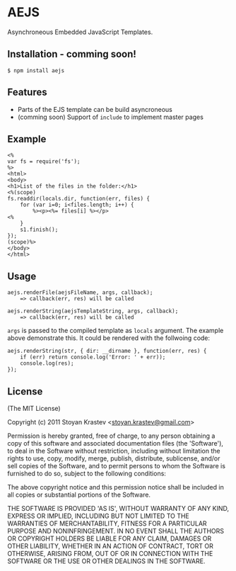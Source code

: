 # AEJS

Asynchroneous Embedded JavaScript Templates.

## Installation - comming soon!

    $ npm install aejs

## Features

  * Parts of the EJS template can be build asyncroneous
  * (comming soon) Support of `include` to implement master pages

## Example

	<% 
	var fs = require('fs'); 
	%>
	<html>
	<body>
	<h1>List of the files in the folder:</h1>
	<%(scope) 
	fs.readdir(locals.dir, function(err, files) {
		for (var i=0; i<files.length; i++) {
			%><p><%= files[i] %></p>
	<%
		}
		s1.finish();
	});
	(scope)%>
	</body>
	</html>

## Usage

	aejs.renderFile(aejsFileName, args, callback);
	    => callback(err, res) will be called

	aejs.renderString(aejsTemplateString, args, callback);
	    => callback(err, res) will be called

`args` is passed to the compiled template as `locals` argument. The example above demonstrate this. It could be rendered with the follwoing code:
  
	aejs.renderString(str, { dir: __dirname }, function(err, res) {
		if (err) return console.log('Error: ' + err));
		console.log(res);
	});

## License 

(The MIT License)

Copyright (c) 2011 Stoyan Krastev &lt;stoyan.krastev@gmail.com&gt;

Permission is hereby granted, free of charge, to any person obtaining
a copy of this software and associated documentation files (the
'Software'), to deal in the Software without restriction, including
without limitation the rights to use, copy, modify, merge, publish,
distribute, sublicense, and/or sell copies of the Software, and to
permit persons to whom the Software is furnished to do so, subject to
the following conditions:

The above copyright notice and this permission notice shall be
included in all copies or substantial portions of the Software.

THE SOFTWARE IS PROVIDED 'AS IS', WITHOUT WARRANTY OF ANY KIND,
EXPRESS OR IMPLIED, INCLUDING BUT NOT LIMITED TO THE WARRANTIES OF
MERCHANTABILITY, FITNESS FOR A PARTICULAR PURPOSE AND NONINFRINGEMENT.
IN NO EVENT SHALL THE AUTHORS OR COPYRIGHT HOLDERS BE LIABLE FOR ANY
CLAIM, DAMAGES OR OTHER LIABILITY, WHETHER IN AN ACTION OF CONTRACT,
TORT OR OTHERWISE, ARISING FROM, OUT OF OR IN CONNECTION WITH THE
SOFTWARE OR THE USE OR OTHER DEALINGS IN THE SOFTWARE.
